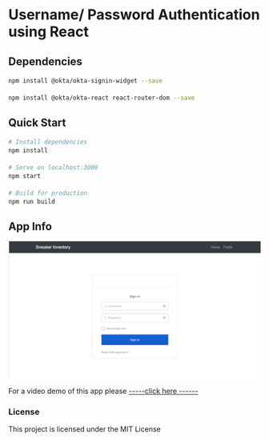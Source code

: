 # Username/ Password Authentication using React

## Dependencies

``` bash
npm install @okta/okta-signin-widget --save

npm install @okta/okta-react react-router-dom --save
```

## Quick Start

``` bash
# Install dependencies
npm install

# Serve on localhost:3000
npm start

# Build for production
npm run build
```

## App Info

![](public/img/shoepic.PNG)

For a video demo of this app please <a href="https://drive.google.com/file/d/1XAMJmP6HjifAM-UPCPb9PSadiysp2gbY/view"> -----click here ------  </a>

### License

This project is licensed under the MIT License
